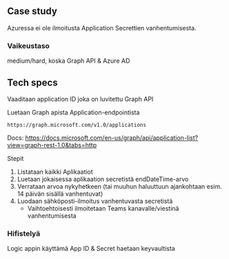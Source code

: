 ## Case study
Azuressa ei ole ilmoitusta Application Secrettien vanhentumisesta.

### Vaikeustaso
medium/hard, koska Graph API & Azure AD

## Tech specs
Vaaditaan application ID joka on luvitettu Graph API

Luetaan Graph apista Application-endpointista 
```
https://graph.microsoft.com/v1.0/applications
```

Docs: https://docs.microsoft.com/en-us/graph/api/application-list?view=graph-rest-1.0&tabs=http

Stepit
1. Listataan kaikki Aplikaatiot
2. Luetaan jokaisessa aplikaation secretistä endDateTime-arvo
3. Verrataan arvoa nykyhetkeen (tai muuhun haluuttuun ajankohtaan esim. 14 päivän sisällä vanhentuvat)
4. Luodaan sähköposti-ilmoitus vanhentuvasta secretistä
	- Vaihtoehtoisesti ilmoitetaan Teams kanavalle/viestinä vanhentumisesta


### Hifistelyä

Logic appin käyttämä App ID & Secret haetaan keyvaultista

